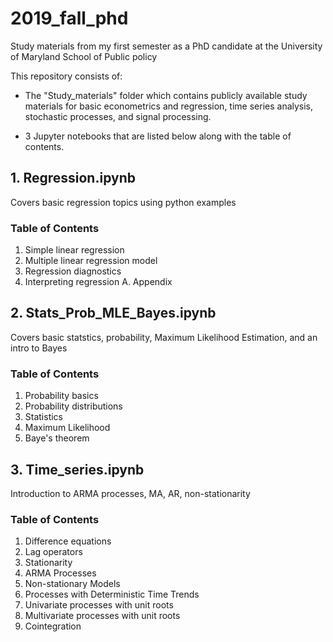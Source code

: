 # 2019_fall_phd
Study materials from my first semester as a PhD candidate at the University of Maryland School of Public policy

This repository consists of:
- The "Study_materials" folder which contains publicly available study materials for basic econometrics and regression, time series analysis, stochastic processes, and signal processing.


- 3 Jupyter notebooks that are listed below along with the table of contents.

## 1. Regression.ipynb
Covers basic regression topics using python examples

### Table of Contents
1. Simple linear regression
2. Multiple linear regression model
3. Regression diagnostics
4. Interpreting regression
A. Appendix

## 2. Stats_Prob_MLE_Bayes.ipynb
Covers basic statstics, probability, Maximum Likelihood Estimation, and an intro to Bayes

### Table of Contents
1. Probability basics
2. Probability distributions
3. Statistics
4. Maximum Likelihood
5. Baye's theorem

## 3. Time_series.ipynb
Introduction to ARMA processes, MA, AR, non-stationarity

### Table of Contents
1. Difference equations
2. Lag operators
3. Stationarity
4. ARMA Processes
5. Non-stationary Models
6. Processes with Deterministic Time Trends
7. Univariate processes with unit roots
8. Multivariate processes with unit roots
9. Cointegration
